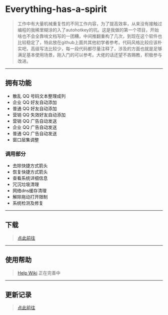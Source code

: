 # Everything-has-a-spirit
> 工作中有大量机械重复性的不同工作内容，为了提高效率，从来没有接触过编程的我稀里糊涂的入了autohotkey的坑。这是我做的第一个项目，开始啥也不会全靠啃文档写的一团糟，中间推翻重构了几次，到现在这个软件也比较稳定了，特此放在github上面共其他初学者参考。代码风格比较应该朴实吧，高级写法比较少，每一段代码都尽量注释了，涉及的方面也就是足够满足基本使用场景，刚入门的可以参考。大佬的话还望不吝赐教，积极参与改进。
---
## 拥有功能
* 散乱 QQ 号码文本整理成列
* 企业 QQ 好友自动添加
* 普通 QQ 好友自动添加
* 营销 QQ 失效好友自动添加
* 营销 QQ 广告自动发送
* 企业 QQ 广告自动发送
* 普通 QQ 广告自动发送
* 窗口层集调整
### 调用部分
* 去除快捷方式箭头
* 恢复快捷方式箭头
* 查看系统详细信息
* 冗沉垃圾清理
* 网络dns缓存清理
* 解除拖动打开限制
* 系统检测及修复
---
## 下载
> [点此前往](https://github.com/QL-boy/AutoHotKey-Everything-has-a-spirit/blob/master/Download.md)
---
## 使用帮助
> [Help Wiki](https://github.com/QL-boy/AutoHotKey-Everything-has-a-spirit/wiki)
正在完善中
---
## 更新记录
> [点此前往](https://github.com/QL-boy/AutoHotKey-Everything-has-a-spirit/blob/master/Change%20log.md)
